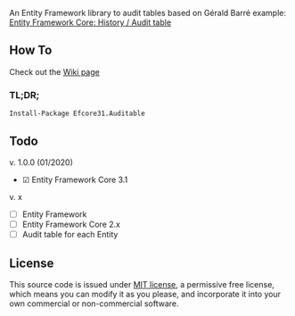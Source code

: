 An Entity Framework library to audit tables based on Gérald Barré example: 
[Entity Framework Core: History / Audit table](https://www.meziantou.net/entity-framework-core-history-audit-table.htm)

## How To
Check out the [Wiki page](https://github.com/bunomonteiro/efcore.auditable/wiki/How-To)

### TL;DR;
    Install-Package Efcore31.Auditable

## Todo

v. 1.0.0 (01/2020)
- ☑ Entity Framework Core 3.1

v. x
- ☐ Entity Framework
- ☐ Entity Framework Core 2.x
- ☐ Audit table for each Entity

## License
This source code is issued under [MIT license][MIT], a permissive free license, which means you can modify it as you please, and incorporate it into your own commercial or non-commercial software.

[MIT]: <http://opensource.org/licenses/MIT>
